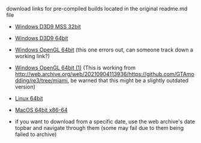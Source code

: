 download links for pre-compiled builds located in the original readme.md file

* [Windows D3D9 MSS 32bit](http://web.archive.org/web/20210904123450/https://pipelines.actions.githubusercontent.com/RObV8RQ98Fqa8pTYlXzimln15Sr17Cd7PMD280avFvPw0rRe1Q/_apis/pipelines/1/runs/7486/signedartifactscontent?artifactName=reVC_Release_win-x86-librw_d3d9-mss&urlExpires=2021-09-04T12%3A35%3A25.4875211Z&urlSigningMethod=HMACV1&urlSignature=wWQWAig%2FR%2BrckQaVjOxz9FhadEOFqs91X%2FdY2UXi3xU%3D)
* [Windows D3D9 64bit](http://web.archive.org/web/20210904061907/https://pipelines.actions.githubusercontent.com/RObV8RQ98Fqa8pTYlXzimln15Sr17Cd7PMD280avFvPw0rRe1Q/_apis/pipelines/1/runs/7487/signedartifactscontent?artifactName=reVC_Release_win-amd64-librw_d3d9-oal&urlExpires=2021-09-04T06%3A20%3A06.2301029Z&urlSigningMethod=HMACV1&urlSignature=%2BtfxjAtIOixHbAaaz5CZwggTXyTHovvht6RsvpCN6DQ%3D)
* [Windows OpenGL 64bit](http://web.archive.org/web/20220824204621/https://pipelines.actions.githubusercontent.com/RObV8RQ98Fqa8pTYlXzimln15Sr17Cd7PMD280avFvPw0rRe1Q/_apis/pipelines/1/runs/7487/signedartifactscontent?artifactName=reVC_Release_win-amd64-librw_gl3_glfw-oal&urlExpires=2021-09-05T23%3A58%3A19.1179536Z&urlSigningMethod=HMACV1&urlSignature=atiiKRuvioTujWVsymu9StaDMZ7f3MUeuQZhq0HaRVM%3D) (this one errors out, can someone track down a working link?)
* [Windows OpenGL 64bit (1)](http://web.archive.org/web/20220824204621/https://pipelines.actions.githubusercontent.com/RObV8RQ98Fqa8pTYlXzimln15Sr17Cd7PMD280avFvPw0rRe1Q/_apis/pipelines/1/runs/7487/signedartifactscontent?artifactName=reVC_Release_win-amd64-librw_gl3_glfw-oal&urlExpires=2021-09-05T23%3A58%3A19.1179536Z&urlSigningMethod=HMACV1&urlSignature=atiiKRuvioTujWVsymu9StaDMZ7f3MUeuQZhq0HaRVM%3D) (This is working from http://web.archive.org/web/20210904113936/https://github.com/GTAmodding/re3/tree/miami, be warned that this might be a slightly outdated version)
* [Linux 64bit](http://web.archive.org/web/20210903154258/https://pipelines.actions.githubusercontent.com/RObV8RQ98Fqa8pTYlXzimln15Sr17Cd7PMD280avFvPw0rRe1Q/_apis/pipelines/1/runs/7485/signedartifactscontent?artifactName=ubuntu-18.04-gl3&urlExpires=2021-09-03T15%3A43%3A57.0104908Z&urlSigningMethod=HMACV1&urlSignature=r05gEo3YbPaSUVclHu%2BpR9RwmXJf1lFFuEg3QZrpn1k%3D)
* [MacOS 64bit x86-64](http://web.archive.org/web/20210903154414/https://pipelines.actions.githubusercontent.com/RObV8RQ98Fqa8pTYlXzimln15Sr17Cd7PMD280avFvPw0rRe1Q/_apis/pipelines/1/runs/7485/signedartifactscontent?artifactName=macos-latest-gl3&urlExpires=2021-09-03T15%3A45%3A10.5305795Z&urlSigningMethod=HMACV1&urlSignature=ZIz6SAa1ZO1%2F2tPNlXq0FysXUQd14v3oX4riqj9YKZU%3D)

* if you want to download from a specific date, use the web archive's date topbar and navigate through them (some may fail due to them being failed to archive)
